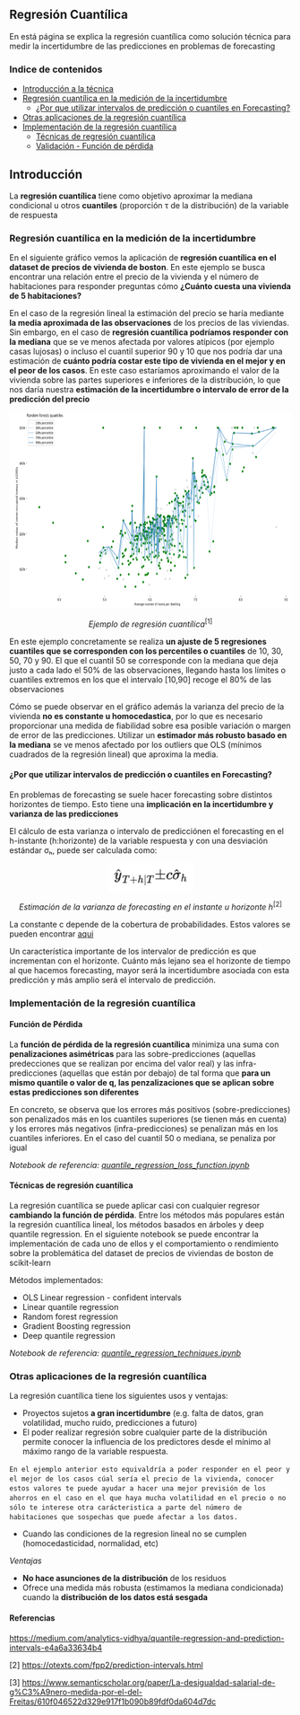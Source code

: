 ## Regresión Cuantílica
En está página se explica la regresión cuantílica como solución técnica para medir la incertidumbre de las predicciones en problemas de forecasting


### Indice de contenidos
- [Introducción a la técnica](#introduccion)
- [Regresión cuantílica en la medición de la incertidumbre](#cuantil-incertidumbre)
  - [¿Por que utilizar intervalos de predicción o cuantiles en Forecasting?](#forecast-incertidumbre)
- [Otras aplicaciones de la regresión cuantílica](#aplicaciones)
- [Implementación de la regresión cuantílica](#implementacion)
  - [Técnicas de regresión cuantílica](#tecnicas)
  - [Validación - Función de pérdida](#validacion)


<a name="introduccion"></a>
## Introducción

La **regresión cuantílica** tiene como objetivo aproximar la mediana condicional u otros **cuantiles** (proporción τ de la distribución) de la variable de respuesta

<a name="cuantil-incertidumbre"></a>
### Regresión cuantílica en la medición de la incertidumbre

En el siguiente gráfico vemos la aplicación de **regresión cuantílica en el dataset de precios de vivienda de boston**. En este ejemplo se busca encontrar una relación entre el precio de la vivienda y el número de habitaciones para responder preguntas cómo **¿Cuánto cuesta una vivienda de 5 habitaciones?**

En el caso de la regresión lineal la estimación del precio se haría mediante **la media aproximada de las observaciones** de los precios de las viviendas. Sin embargo, en el caso de **regresión cuantílica podríamos responder con la mediana** que se ve menos afectada por valores atípicos (por ejemplo casas lujosas) o incluso el cuantil superior 90 y 10 que nos podría dar una estimación de **cuánto podría costar este tipo de vivienda en el mejor y en el peor de los casos**. En este caso estaríamos aproximando el valor de la vivienda sobre las partes superiores e inferiores de la distribución, lo que nos daría nuestra **estimación de la incertidumbre o intervalo de error de la predicción del precio**

 <p align="center"><img src="/docs/assets/quantile_regression/quantile_regression_example.PNG" height="350" alt=“Ejemplo de regresión cuantílica” /></p>
<p align="center"><em>Ejemplo de regresión cuantílica</em><sup>[1]</sup></p>

En este ejemplo concretamente se realiza **un ajuste de 5 regresiones cuantiles que se corresponden con los percentiles o cuantiles** de 10, 30, 50, 70 y 90. El que el cuantil 50 se corresponde con la mediana que deja justo a cada lado el 50% de las observaciones, llegando hasta los límites o cuantiles extremos en los que el intervalo [10,90] recoge el 80% de las observaciones

Cómo se puede observar en el gráfico además la varianza del precio de la vivienda **no es constante u homocedastica**, por lo que es necesario proporcionar una medida de fiabilidad sobre esa posible variación o margen de error de las predicciones. Utilizar un **estimador más robusto basado en la mediana** se ve menos afectado por los outliers que OLS (mínimos cuadrados de la regresión lineal) que aproxima la media.

<a name="forecast-incertidumbre"></a>
#### ¿Por que utilizar intervalos de predicción o cuantiles en Forecasting?

En problemas de forecasting se suele hacer forecasting sobre distintos horizontes de tiempo. Esto tiene una **implicación en la incertidumbre y varianza de las predicciones**

El cálculo de esta varianza o intervalo de predicciónen el forecasting en el h-instante (h:horizonte) de la variable respuesta y con una desviación estándar σₕ, puede ser calculada como:

 <p align="center"><img src="/docs/assets/quantile_regression/forecast_variance.png" height="50" alt=“Ejemplo de regresión cuantílica” /></p>
<p align="center"><em>Estimación de la varianza de forecasting en el instante u horizonte h</em><sup>[2]</sup></p>

La constante c depende de la cobertura de probabilidades. Estos valores se pueden encontrar [aqui](https://otexts.com/fpp2/prediction-intervals.html)

Un característica importante de los intervalor de predicción es que incrementan con el horizonte. Cuánto más lejano sea el horizonte de tiempo al que hacemos forecasting, mayor será la incertidumbre asociada con esta predicción y más amplio será el intervalo de predicción.

<a name="implementacion"></a>
### Implementación de la regresión cuantílica

<a name="validacion"></a>
####  Función de Pérdida

La **función de pérdida de la regresión cuantílica** minimiza una suma con **penalizaciones asimétricas** para las sobre-predicciones (aquellas predecciones que se realizan por encima del valor real) y las infra-predicciones (aquellas que están por debajo) de tal forma que **para un mismo quantile o valor de q, las penzalizaciones que se aplican sobre estas predicciones son diferentes**

En concreto, se observa que los errores más positivos (sobre-predicciones) son penalizados más en los cuantiles superiores (se tienen más en cuenta) y los errores más negativos (infra-predicciones) se penalizan más en los cuantiles inferiores. En el caso del cuantil 50 o mediana, se penaliza por igual

*Notebook de referencia: [quantile_regression_loss_function.ipynb](./quantile_regression_loss_function.ipynb)*

<a name="tecnicas"></a>
#### Técnicas de regresión cuantílica

La regresión cuantílica se puede aplicar casi con cualquier regresor **cambiando la función de pérdida**. Entre los métodos más populares están la regresión cuantílica lineal, los métodos basados en árboles y deep quantile regression. En el siguiente notebook se puede encontrar la implementación de cada uno de ellos y el comportamiento o rendimiento sobre la problemática del dataset de precios de viviendas de boston de scikit-learn

Métodos implementados:

* OLS Linear regression - confident intervals
* Linear quantile regression
* Random forest regression
* Gradient Boosting regression
* Deep quantile regression

*Notebook de referencia: [quantile_regression_techniques.ipynb](./quantile_regression_techniques.ipynb)*

<a name="aplicaciones"></a>
### Otras aplicaciones de la regresión cuantílica

La regresión cuantílica tiene los siguientes usos y ventajas:

* Proyectos sujetos **a gran incertidumbre** (e.g. falta de datos, gran volatilidad, mucho ruido, predicciones a futuro)
* El poder realizar regresión sobre cualquier parte de la distribución permite conocer la influencia de los predictores desde el mínimo al máximo rango de la variable respuesta.

`
En el ejemplo anterior esto equivaldría a poder responder en el peor y el mejor de los casos cúal sería el precio de la vivienda, conocer estos valores te puede ayudar a hacer una mejor previsión de los ahorros en el caso en el que haya mucha volatilidad en el precio o no sólo te interese otra carácteristica a parte del número de habitaciones que sospechas que puede afectar a los datos.
`

* Cuando las condiciones de la regresion lineal no se cumplen (homocedasticidad, normalidad, etc)

*Ventajas*

* **No hace asunciones de la distribución** de los residuos
* Ofrece una medida más robusta (estimamos la mediana condicionada) cuando la **distribución de los datos está sesgada**


#### Referencias

https://medium.com/analytics-vidhya/quantile-regression-and-prediction-intervals-e4a6a33634b4

[2]  https://otexts.com/fpp2/prediction-intervals.html

[3] https://www.semanticscholar.org/paper/La-desigualdad-salarial-de-g%C3%A9nero-medida-por-el-del-Freitas/610f046522d329e917f1b090b89fdf0da604d7dc
